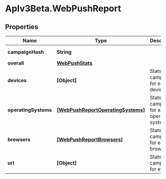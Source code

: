 # ApIv3Beta.WebPushReport

## Properties

Name | Type | Description | Notes
------------ | ------------- | ------------- | -------------
**campaignHash** | **String** |  | [optional] [readonly] 
**overall** | [**WebPushStats**](WebPushStats.md) |  | [optional] 
**devices** | **[Object]** | Stats of the campaign for each device | [optional] 
**operatingSystems** | [**[WebPushReportOperatingSystems]**](WebPushReportOperatingSystems.md) | Stats of the campaign for each operating system | [optional] 
**browsers** | [**[WebPushReportBrowsers]**](WebPushReportBrowsers.md) | Stats of the campaign for each browser | [optional] 
**url** | **[Object]** | Stats of the campaign for each url | [optional] 


